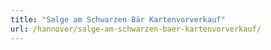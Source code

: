 ```yaml
---
title: "Salge am Schwarzen Bär Kartenvorverkauf"
url: /hannover/salge-am-schwarzen-baer-kartenvorverkauf/
---
```

